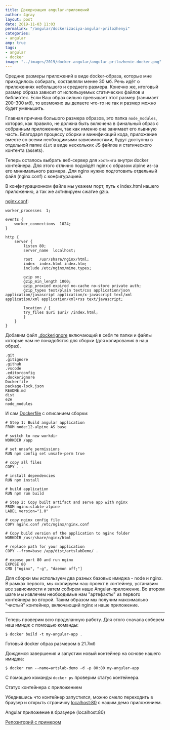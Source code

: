 ```yaml
---
title: Докеризация angular-приложений
author: 4gray
layout: post
date: 2019-11-03 11:03
permalink: "/angular/dockerizaciya-angular-prilozhenyi"
categories:
- angular
amp: true
tags: 
- angular
- docker
image: "../images/2019/docker-angular/angular-prilozhenie-docker.png"
---
```


Средние размеры приложений в виде docker-образа, которые мне приходилось собирать, составляли менее 30 мб. Речь идёт о приложениях небольшого и среднего размера. Конечно же, итоговый размер образа зависит от используемых статических файлов и библиотек. Если Ваш образ сильно превышает этот размер (занимает 200-300 мб), то возможно вы делаете что-то не так и размер можно будет уменьшить.

Главная причина большого размера образов, это папка `node_modules`, которая, как правило, не должна быть включена в финальный образ с собранным приложением, так как именно она занимает его львиную часть. Благодаря процессу сборки и минификаций кода, приложение вместе со всеми необходимыми зависимостями, будут доступны в отдельной папке `dist` в виде нескольких JS файлов и статического контента (assets).

Теперь осталось выбрать веб-сервер для `хостинга` внутри docker контейнера. Для этого отлично подойдёт nginx с образом alpine из-за его минимального размера. Для nginx нужно подготовить отдельный файл (nginx.conf) с конфигурацией.

В конфигурационном файле мы укажем порт, путь к index.html нашего приложению, а так же активируем сжатие gzip. 

[nginx.conf](https://github.com/artslab/artslab-angular-demo/blob/master/nginx.conf): 
```
worker_processes  1;
 
events {
    worker_connections  1024;
}

http {
    server {
        listen 80;
        server_name  localhost;
    
        root   /usr/share/nginx/html;
        index  index.html index.htm;
        include /etc/nginx/mime.types;
    
        gzip on;
        gzip_min_length 1000;
        gzip_proxied expired no-cache no-store private auth;
        gzip_types text/plain text/css application/json application/javascript application/x-javascript text/xml application/xml application/xml+rss text/javascript;
    
        location / {
        try_files $uri $uri/ /index.html;
        }
    }
}
```

Добавим файл [.dockerignore](https://github.com/artslab/artslab-angular-demo/blob/master/.dockerignore) включающий в себя те папки и файлы которые нам не понадобятся для сборки (для копирования в наш образ).

```
.git
.gitignore
.github
.vscode
.editorconfig
.dockerignore
Dockerfile
package-lock.json
README.md
dist
e2e
node_modules
```

И сам [Dockerfile](https://github.com/artslab/artslab-angular-demo/blob/master/Dockerfile) с описанием сборки:

```
# Step 1: Build angular application
FROM node:12-alpine AS base

# switch to new workdir
WORKDIR /app

# set unsafe permissions
RUN npm config set unsafe-perm true

# copy all files
COPY . .

# install dependencies 
RUN npm install

# build application
RUN npm run build

# Step 2: Copy built artifact and serve app with nginx
FROM nginx:stable-alpine
LABEL version="1.0"

# copy nginx config file
COPY nginx.conf /etc/nginx/nginx.conf

# Copy build version of the application to nginx folder
WORKDIR /usr/share/nginx/html

# replace path for your application
COPY --from=base /app/dist/artslabDemo/ .

# expose port 80 and run nginx
EXPOSE 80
CMD ["nginx", "-g", "daemon off;"]
```

Для сборки мы используем два разных базовых имиджа - node и nginx. В рамках первого, мы скопируем наш проект в контейнер, устанавим все зависимости и затем собирем наше Angular-приложение. Во втором шаге мы извлечем необходимые нам "артефакты" из первого контейнера во второй. Таким образом мы получим максимально "чистый" контейнер, включающий nginx и наше приложение. 

---

Теперь проверим всю проделанную работу. Для этого сначала соберем наш имидж с помощью команды:

```$ docker build -t my-angular-app .```

<div class="center-image">
    <amp-img src="https://artslab.info/images/2019/docker-angular/razmer-angular-image-docker.png" alt="Готовый docker образ размером в 21.7мб" title="Готовый docker образ размером в 21.7мб" width="850" height="548" layout="responsive"></amp-img>
    <figcaption>Готовый docker образ размером в 21.7мб</figcaption>
</div>

Дождемся завершения и запустим новый контейнер на основе нашего имиджа:

```$ docker run --name=artslab-demo -d -p 80:80 my-angular-app```

С помощью команды `docker ps` проверим статус контейнера.

<div class="center-image">
    <amp-img src="https://artslab.info/images/2019/docker-angular/status-docker-containera.png" alt="Первый запуск и статус контейнера" title="Статус контейнера с приложением" width="850" height="548" layout="responsive"></amp-img>
    <figcaption>Статус контейнера с приложением</figcaption>
</div>

Убедившись что контейнер запустился, можно смело переходить в браузер и открыть страничку [localhost:80](http://localhost:80) с нашим демо приложением. 

<div class="center-image">
    <amp-img src="https://artslab.info/images/2019/docker-angular/angular-prilozhenie-docker.png" alt="Angular приложение в бразуере" title="Angular приложение в бразуере" width="850" height="605" layout="responsive"></amp-img>
    <figcaption>Angular приложение в бразуере (localhost:80)</figcaption>
</div>

[Репозиторий с примером](https://github.com/artslab/artslab-angular-demo)
